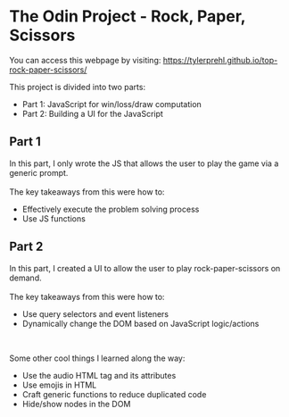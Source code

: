 # The Odin Project - Rock, Paper, Scissors
You can access this webpage by visiting: https://tylerprehl.github.io/top-rock-paper-scissors/

This project is divided into two parts:
<ul>
    <li>Part 1: JavaScript for win/loss/draw computation</li>
    <li>Part 2: Building a UI for the JavaScript</li>
</ul>

## Part 1
In this part, I only wrote the JS that allows the user to play the game via a generic prompt.
<br><br>
The key takeaways from this were how to:<br>
<ul>
    <li>Effectively execute the problem solving process</li>
    <li>Use JS functions</li>
</ul>

## Part 2
In this part, I created a UI to allow the user to play rock-paper-scissors on demand.
<br><br>
The key takeaways from this were how to:<br>
<ul>
    <li>Use query selectors and event listeners</li>
    <li>Dynamically change the DOM based on JavaScript logic/actions</li>
</ul>
<br>

Some other cool things I learned along the way:<br>
<ul>
    <li>Use the audio HTML tag and its attributes</li>
    <li>Use emojis in HTML</li>
    <li>Craft generic functions to reduce duplicated code</li>
    <li>Hide/show nodes in the DOM</li>
</ul>